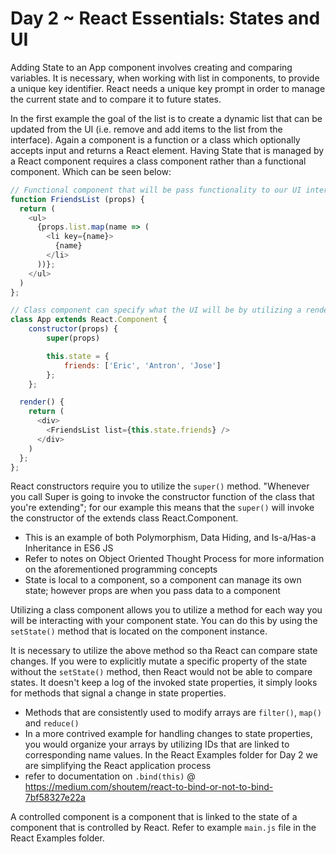 # Day 2 ~ React Essentials: States and UI 
Adding State to an App component involves creating and comparing variables. It is necessary, when working with list in components, to provide a unique key identifier. React needs a unique key prompt in order to manage the current state and to compare it to future states. 

In the first example the goal of the list is to create a dynamic list that can be updated from the UI (i.e. remove and add items to the list from the interface). Again a component is a function or a class which optionally accepts input and returns a React element. Having State that is managed by a React component requires a class component rather than a functional component. Which can be seen below: 
```javascript 
// Functional component that will be pass functionality to our UI interface
function FriendsList (props) {
  return (
    <ul>
      {props.list.map(name => (
        <li key={name}> 
          {name}
        </li>
      ))};
    </ul>
  )
};

// Class component can specify what the UI will be by utilizing a render method 
class App extends React.Component {
    constructor(props) {
        super(props) 

        this.state = {
            friends: ['Eric', 'Antron', 'Jose']
        };
    };

  render() {
    return (
      <div>
        <FriendsList list={this.state.friends} />
      </div> 
    )
  };
};
```

React constructors require you to utilize the `super()` method. "Whenever you call Super is going to invoke the constructor function of the class that you're extending"; for our example this means that the `super()` will invoke the constructor of the extends class React.Component. 
* This is an example of both Polymorphism, Data Hiding, and Is-a/Has-a Inheritance in ES6 JS
* Refer to notes on Object Oriented Thought Process for more information on the aforementioned programming concepts 
* State is local to a component, so a component can manage its own state; however props are when you pass data to a component 

Utilizing a class component allows you to utilize a method for each way you will be interacting with your component state. You can do this by using the `setState()` method that is located on the component instance. 

It is necessary to utilize the above method so tha React can compare state changes. If you were to explicitly mutate a specific property of the state without the `setState()` method, then React would not be able to compare states. It doesn't keep a log of the invoked state properties, it simply looks for methods that signal a change in state properties. 
* Methods that are consistently used to modify arrays are `filter()`, `map()` and `reduce()`
* In a more contrived example for handling changes to state properties, you would organize your arrays by utilizing IDs that are linked to corresponding name values. In the React Examples folder for Day 2 we are simplifying the React application process 
* refer to documentation on `.bind(this)` @ https://medium.com/shoutem/react-to-bind-or-not-to-bind-7bf58327e22a

A controlled component is a component that is linked to the state of a component that is controlled by React. Refer to example `main.js` file in the React Examples folder. 